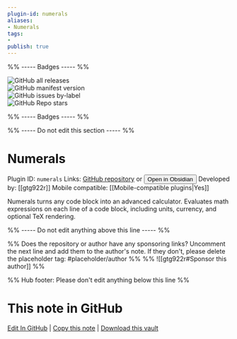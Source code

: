 ```yaml
---
plugin-id: numerals
aliases:
- Numerals
tags: 
- 
publish: true
---
```


%% ----- Badges ----- %%

![GitHub all releases](https://img.shields.io/github/downloads/gtg922r/obsidian-numerals/total?color=573E7A&logo=github&style=for-the-badge)   
![GitHub manifest version](https://img.shields.io/github/manifest-json/v/gtg922r/obsidian-numerals?color=573E7A&logo=github&style=for-the-badge)   
![GitHub issues by-label](https://img.shields.io/github/issues/gtg922r/obsidian-numerals/help%20wanted?color=573E7A&logo=github&style=for-the-badge)   
![GitHub Repo stars](https://img.shields.io/github/stars/gtg922r/obsidian-numerals?color=573E7A&logo=github&style=for-the-badge)

%% ----- Badges ----- %%

%% ----- Do not edit this section ----- %%

# Numerals

Plugin ID: `numerals`
Links: [GitHub repository](https://github.com/gtg922r/obsidian-numerals) or [<button id=HH>Open in Obsidian</button>](obsidian://show-plugin?id=numerals)
Developed by: [[gtg922r]]
Mobile compatible: [[Mobile-compatible plugins|Yes]]

Numerals turns any code block into an advanced calculator. Evaluates math expressions on each line of a code block, including units, currency, and optional TeX rendering.

%% ----- Do not edit anything above this line ----- %% 

%% Does the repository or author have any sponsoring links? Uncomment the next line and add them to the author's note. If they don't, please delete the placeholder tag: #placeholder/author %%
%% ![[gtg922r#Sponsor this author]] %%

%% Hub footer: Please don't edit anything below this line %%

# This note in GitHub

<span class="git-footer">[Edit In GitHub](https://github.dev/obsidian-community/obsidian-hub/blob/main/02%20-%20Community%20Expansions/02.05%20All%20Community%20Expansions/Plugins/numerals.md "git-hub-edit-note") | [Copy this note](https://raw.githubusercontent.com/obsidian-community/obsidian-hub/main/02%20-%20Community%20Expansions/02.05%20All%20Community%20Expansions/Plugins/numerals.md "git-hub-copy-note") | [Download this vault](https://github.com/obsidian-community/obsidian-hub/archive/refs/heads/main.zip "git-hub-download-vault") </span>
